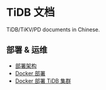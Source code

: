 # TiDB 文档 

TiDB/TiKV/PD documents in Chinese.

## 部署 & 运维

 - [部署架构](op-guide/overview.md)
 - [Docker 部署](op-guide/docker.md)
 - [Docker 部署 TiDB 集群](op-guide/docker-across-multiple-hosts.md)
